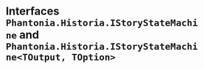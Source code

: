 # Interfaces `Phantonia.Historia.IStoryStateMachine` and `Phantonia.Historia.IStoryStateMachine<TOutput, TOption>`